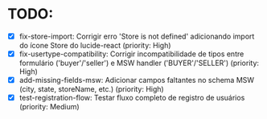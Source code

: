 # TODO:

- [x] fix-store-import: Corrigir erro 'Store is not defined' adicionando import do ícone Store do lucide-react (priority: High)
- [x] fix-usertype-compatibility: Corrigir incompatibilidade de tipos entre formulário ('buyer'/'seller') e MSW handler ('BUYER'/'SELLER') (priority: High)
- [x] add-missing-fields-msw: Adicionar campos faltantes no schema MSW (city, state, storeName, etc.) (priority: High)
- [x] test-registration-flow: Testar fluxo completo de registro de usuários (priority: Medium)
